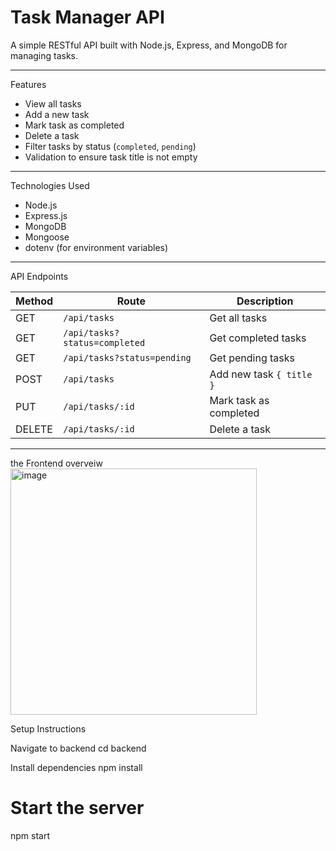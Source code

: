 # Task Manager API

A simple RESTful API built with Node.js, Express, and MongoDB for managing tasks.

---

Features

- View all tasks
- Add a new task
- Mark task as completed
- Delete a task
- Filter tasks by status (`completed`, `pending`)
- Validation to ensure task title is not empty

---

Technologies Used

- Node.js
- Express.js
- MongoDB
- Mongoose
- dotenv (for environment variables)

---

API Endpoints

| Method | Route                         | Description              |
| ------ | ----------------------------- | ------------------------ |
| GET    | `/api/tasks`                  | Get all tasks            |
| GET    | `/api/tasks?status=completed` | Get completed tasks      |
| GET    | `/api/tasks?status=pending`   | Get pending tasks        |
| POST   | `/api/tasks`                  | Add new task `{ title }` |
| PUT    | `/api/tasks/:id`              | Mark task as completed   |
| DELETE | `/api/tasks/:id`              | Delete a task            |

---
the Frontend overveiw
<img width="394" alt="image" src="https://github.com/user-attachments/assets/0aa35a3c-75a0-4572-8672-aefb9a63ad82" />

Setup Instructions

Navigate to backend
cd backend

Install dependencies
npm install

# Start the server

npm start
